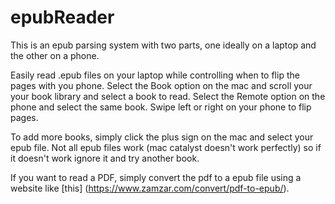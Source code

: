 # epubReader

This is an epub parsing system with two parts, one ideally on a laptop and the other on a phone.

Easily read .epub files on your laptop while controlling when to flip the pages with you phone. Select the Book option on the mac and scroll your your book library and select a book to read. Select the Remote option on the phone and select the same book. Swipe left or right on your phone to flip pages.

To add more books, simply click the plus sign on the mac and select your epub file. Not all epub files work (mac catalyst doesn't work perfectly) so if it doesn't work ignore it and try another book. 

If you want to read a PDF, simply convert the pdf to a epub file using a website like [this] (https://www.zamzar.com/convert/pdf-to-epub/).
